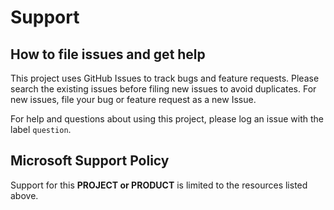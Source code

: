 # Support

## How to file issues and get help  

This project uses GitHub Issues to track bugs and feature requests. Please search the existing 
issues before filing new issues to avoid duplicates.  For new issues, file your bug or 
feature request as a new Issue.

For help and questions about using this project, please log an issue with the label `question`.

## Microsoft Support Policy  

Support for this **PROJECT or PRODUCT** is limited to the resources listed above.
